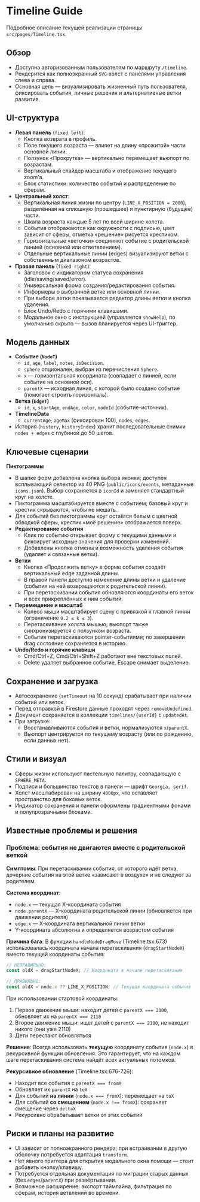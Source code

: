 # Timeline Guide

Подробное описание текущей реализации страницы `src/pages/Timeline.tsx`.

## Обзор

- Доступна авторизованным пользователям по маршруту `/timeline`.
- Рендерится как полноэкранный `SVG`‑холст с панелями управления слева и справа.
- Основная цель — визуализировать жизненный путь пользователя, фиксировать события, личные решения и альтернативные ветки развития.

## UI-структура

- **Левая панель** (`fixed left`):
  - Кнопка возврата в профиль.
  - Поле текущего возраста — влияет на длину «прожитой» части основной линии.
  - Ползунок «Прокрутка» — вертикально перемещает вьюпорт по возрастам.
  - Вертикальный слайдер масштаба и отображение текущего zoom'а.
  - Блок статистики: количество событий и распределение по сферам.
- **Центральный холст**:
  - Вертикальная линия жизни по центру (`LINE_X_POSITION = 2000`), разделённая на сплошную (прошедшее) и пунктирную (будущее) части.
  - Шкала возраста каждые 5 лет по всей ширине холста.
  - События отображаются как окружности с подписью, цвет зависит от сферы, отметка «решение» рисуется крестиком.
  - Горизонтальные «веточки» соединяют событие с родительской линией (основной или ответвлением).
  - Отдельные вертикальные линии (edges) визуализируют ветки с собственным диапазоном возрастов.
- **Правая панель** (`fixed right`):
  - Заголовок с индикатором статуса сохранения (idle/saving/saved/error).
  - Универсальная форма создания/редактирования события.
  - Информеры о выбранной ветке или основной линии.
  - При выборе ветки показывается редактор длины ветки и кнопка удаления.
  - Блок Undo/Redo с горячими клавишами.
  - Модальное окно с инструкцией (управляется `showHelp`), по умолчанию скрыто — вызов планируется через UI-триггер.

## Модель данных

- **Событие (`NodeT`)**
  - `id`, `age`, `label`, `notes`, `isDecision`.
  - `sphere` опционален, выбран из перечисления `Sphere`.
  - `x` — горизонтальная координата (совпадает с линией, если событие на основной оси).
  - `parentX` — исходная линия, с которой было создано событие (помогает строить горизонталь).
- **Ветка (`EdgeT`)**
  - `id`, `x`, `startAge`, `endAge`, `color`, `nodeId` (событие-источник).
- **TimelineData**
  - `currentAge`, `ageMax` (фиксирован 100), `nodes`, `edges`.
- История (`history`, `historyIndex`) хранит последовательные снимки `nodes + edges` с глубиной до 50 шагов.

## Ключевые сценарии

**Пиктограммы**
- В шапке форм добавлена кнопка выбора иконки; доступен всплывающий селектор из 40 PNG (`public/icons/events`, метаданные `icons.json`). Выбор сохраняется в `iconId` и заменяет стандартный круг на холсте.
- Пиктограмма масштабируется вместе с событием; базовый круг и крестик скрываются, чтобы не мешать.
- Для событий без пиктограммы круг остаётся белым с цветной обводкой сферы, крестик «моё решение» отображается поверх.
- **Редактирование события**
  - Клик по событию открывает форму с текущими данными и фиксирует исходные значения для проверки изменений.
  - Добавлены кнопка отмены и возможность удаления события (удаляет и связанные ветки).
- **Ветки**
  - Кнопка «Продолжить ветку» в форме события создаёт вертикальный edge заданной длины.
  - В правой панели доступно изменение длины ветки и удаление (события на ней возвращаются к родительской линии).
  - При перетаскивании события обновляются координаты его веток и всех прикреплённых к ним событий.
- **Перемещение и масштаб**
  - Колесо мыши масштабирует сцену с привязкой к главной линии (ограничение `0.2 ≤ k ≤ 3`).
  - Перетаскивание холста мышью; вьюпорт также синхронизируется с ползунком возраста.
  - События перетаскиваются pointer-событиями; по завершении drag состояние сохраняется в историю.
- **Undo/Redo и горячие клавиши**
  - Cmd/Ctrl+Z, Cmd/Ctrl+Shift+Z работают вне текстовых полей.
  - Delete удаляет выбранное событие, Escape снимает выделение.

## Сохранение и загрузка

- Автосохранение (`setTimeout` на 10 секунд) срабатывает при наличии событий или веток.
- Перед отправкой в Firestore данные проходят через `removeUndefined`.
- Документ сохраняется в коллекции `timelines/{userId}` с `updatedAt`.
- При загрузке:
  - Восстанавливаются события и ветки, нормализуются `x`/`parentX`.
  - Вьюпорт центрируется по текущему возрасту (или по рождению, если данных нет).

## Стили и визуал

- Сферы жизни используют пастельную палитру, совпадающую с `SPHERE_META`.
- Подписи и большинство текстов в панели — шрифт `Georgia, serif`.
- Холст масштабирован на ширину `4000px`, что оставляет пространство для боковых веток.
- Индикатор сохранения и панели оформлены градиентными фонами и полупрозрачными блоками.

## Известные проблемы и решения

### Проблема: события не двигаются вместе с родительской веткой

**Симптомы**: При перетаскивании события, от которого идёт ветка, дочерние события на этой ветке «зависают в воздухе» и не следуют за родителем.

**Система координат**:
- `node.x` — текущая X-координата события
- `node.parentX` — X-координата родительской линии (обновляется при движении родителя)
- `edge.x` — X-координата вертикальной линии ветки
- Y-координата абсолютна и определяется возрастом события

**Причина бага**: В функции `handleNodeDragMove` (Timeline.tsx:673) использовалась координата начала перетаскивания (`dragStartNodeX`) вместо текущей координаты события:

```typescript
// НЕПРАВИЛЬНО:
const oldX = dragStartNodeX; // Координата в начале перетаскивания

// ПРАВИЛЬНО:
const oldX = node.x ?? LINE_X_POSITION; // Текущая координата события
```

При использовании стартовой координаты:
1. Первое движение мыши: находит детей с `parentX === 2100`, обновляет их на `parentX === 2110`
2. Второе движение мыши: ищет детей с `parentX === 2100`, не находит никого (они уже 2110)
3. Дети перестают обновляться

**Решение**: Всегда использовать **текущую** координату события (`node.x`) в рекурсивной функции обновления. Это гарантирует, что на каждом шаге перетаскивания система найдёт всех актуальных потомков.

**Рекурсивное обновление** (Timeline.tsx:676-726):
- Находит все события с `parentX === fromX`
- Обновляет их `parentX` на `toX`
- Для событий **на линии** (`node.x === fromX`): перемещает на `toX`
- Для событий **со смещением** (`node.x !== fromX`): сохраняет смещение через `deltaX`
- Рекурсивно обрабатывает ветки от этих событий

## Риски и планы на развитие

- UI зависит от полноэкранного рендера; при встраивании в другую оболочку потребуется адаптация `transform`.
- Нет явного триггера для открытия модального окна помощи — стоит добавить кнопку/клавишу.
- Потребуется отдельная документация по миграции старых данных (без `edges`/`parentX`) при развёртывании.
- Возможное расширение: экспорт таймлайна, фильтрация по сферам, история ветвлений во времени.
